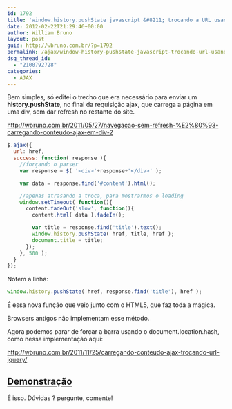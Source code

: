 ```yaml
---
id: 1792
title: 'window.history.pushState javascript &#8211; trocando a URL usando api html5 em páginas carregadas com ajax'
date: 2012-02-22T21:29:46+00:00
author: William Bruno
layout: post
guid: http://wbruno.com.br/?p=1792
permalink: /ajax/window-history-pushstate-javascript-trocando-url-usando-api-html5-em-paginas-carregadas-ajax/
dsq_thread_id:
  - "2100792728"
categories:
  - AJAX
---
```

Bem simples, só editei o trecho que era necessário para enviar um **history.pushState**, no final da requisição ajax, que carrega a página em uma div, sem dar refresh no restante do site.

<a href="http://wbruno.com.br/2011/05/27/navegacao-sem-refresh-%E2%80%93-carregando-conteudo-ajax-em-div-2/" target="_blank">http://wbruno.com.br/2011/05/27/navegacao-sem-refresh-%E2%80%93-carregando-conteudo-ajax-em-div-2</a>

``` js
$.ajax({
  url: href,
  success: function( response ){
    //forçando o parser
    var response = $( '<div>'+response+'</div>' );

    var data = response.find('#content').html();

    //apenas atrasando a troca, para mostrarmos o loading
    window.setTimeout( function(){
      content.fadeOut('slow', function(){
        content.html( data ).fadeIn();

        var title = response.find('title').text();
        window.history.pushState( href, title, href );
        document.title = title;
      });
    }, 500 );
  }
});
```

Notem a linha:

``` js
window.history.pushState( href, response.find('title'), href );
```

É essa nova função que veio junto com o HTML5, que faz toda a mágica.

Browsers antigos não implementam esse método.

Agora podemos parar de forçar a barra usando o document.location.hash, como nessa implementação aqui:

<a href="http://wbruno.com.br/2011/11/25/carregando-conteudo-ajax-trocando-url-jquery/" target="_blank">http://wbruno.com.br/2011/11/25/carregando-conteudo-ajax-trocando-url-jquery/</a>

## <a href="http://wbruno.com.br/scripts/fotos2.html" target="_blank">Demonstração</a>

É isso. Dúvidas ? pergunte, comente!
